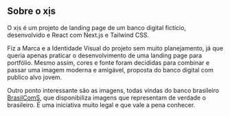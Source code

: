 ## Sobre o xịs

O xịs é um projeto de landing page de um banco digital fictício, desenvolvido e React com Next.js e Tailwind CSS.

Fiz a Marca e a Identidade Visual do projeto sem muito planejamento, já que queria apenas praticar o desenvolvimento de uma landing page para portfólio. Mesmo assim, cores e fonte foram decididas para combinar e passar uma imagem moderna e amigável, proposta do banco digital com publico alvo jovem.

Outro ponto interessante são as imagens, todas vindas do banco brasileiro [BrasilComS](https://brasilcoms.com.br/), que disponibiliza imagens que representam de verdade o brasileiro. É uma iniciativa muito legal e que vale a pena conhecer.

